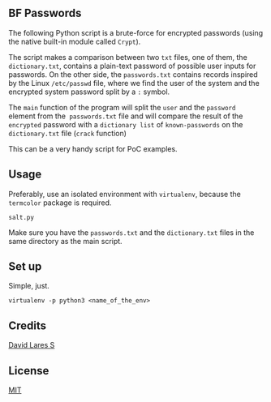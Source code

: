 ## BF Passwords

The following Python script is a brute-force for encrypted passwords (using the native built-in module called `Crypt`).

The script makes a comparison between two `txt` files, one of them, the `dictionary.txt`, contains a plain-text password of possible user inputs for passwords. On the other side, the `passwords.txt` contains records inspired by the Linux `/etc/passwd` file, where we find the user of the system and the encrypted system password split by a `:` symbol.

The `main` function of the program will split the `user` and the `password` element from the` passwords.txt` file and will compare the result of the `encrypted` password with a `dictionary list` of `known-passwords` on the `dictionary.txt` file (`crack` function)

This can be a very handy script for PoC examples.

## Usage

Preferably, use an isolated environment with `virtualenv`, because the `termcolor` package is required.

`salt.py`

Make sure you have the `passwords.txt` and the `dictionary.txt` files in the same directory as the main script.

## Set up

Simple, just.

`virtualenv -p python3 <name_of_the_env>`

## Credits
[David Lares S](https://davidlares.com)

## License
[MIT](https://opensource.org/licenses/MIT)
